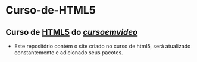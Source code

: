 # Curso-de-HTML5
 Curso de [**HTML5**](www.youtube.com/play?list=PLHz_AreHm4dlAnj_jJtV29RFxnPHDuk9o) do [*cursoemvideo*](cursoemvideo.com)
 ---
 - Este repositório contém o site criado no curso de html5, será atualizado constantemente e adicionado seus pacotes.
 
 
 
